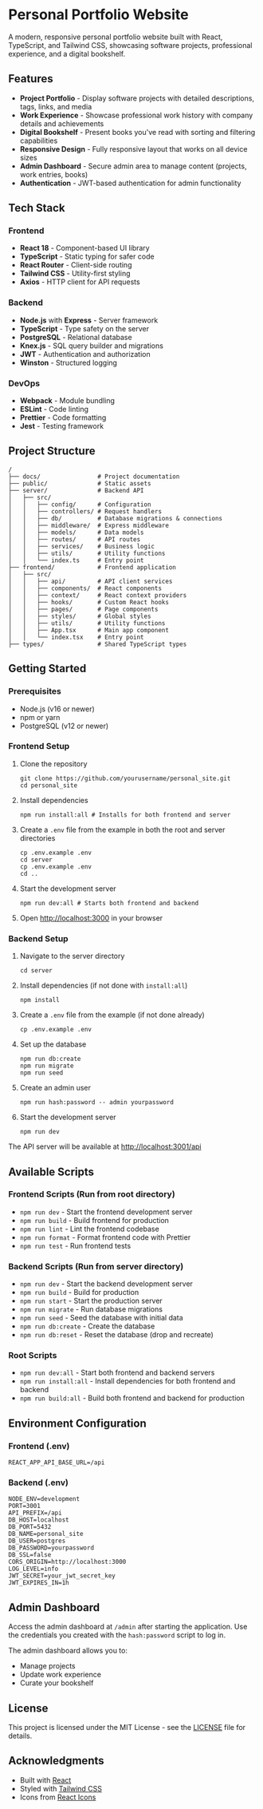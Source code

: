 # Personal Portfolio Website

A modern, responsive personal portfolio website built with React, TypeScript, and Tailwind CSS, showcasing software projects, professional experience, and a digital bookshelf.

## Features

- **Project Portfolio** - Display software projects with detailed descriptions, tags, links, and media
- **Work Experience** - Showcase professional work history with company details and achievements
- **Digital Bookshelf** - Present books you've read with sorting and filtering capabilities
- **Responsive Design** - Fully responsive layout that works on all device sizes
- **Admin Dashboard** - Secure admin area to manage content (projects, work entries, books)
- **Authentication** - JWT-based authentication for admin functionality

## Tech Stack

### Frontend
- **React 18** - Component-based UI library
- **TypeScript** - Static typing for safer code
- **React Router** - Client-side routing
- **Tailwind CSS** - Utility-first styling
- **Axios** - HTTP client for API requests

### Backend
- **Node.js** with **Express** - Server framework
- **TypeScript** - Type safety on the server
- **PostgreSQL** - Relational database
- **Knex.js** - SQL query builder and migrations
- **JWT** - Authentication and authorization
- **Winston** - Structured logging

### DevOps
- **Webpack** - Module bundling
- **ESLint** - Code linting
- **Prettier** - Code formatting
- **Jest** - Testing framework

## Project Structure

```
/
├── docs/                # Project documentation
├── public/              # Static assets
├── server/              # Backend API
│   ├── src/
│   │   ├── config/      # Configuration
│   │   ├── controllers/ # Request handlers
│   │   ├── db/          # Database migrations & connections
│   │   ├── middleware/  # Express middleware
│   │   ├── models/      # Data models
│   │   ├── routes/      # API routes
│   │   ├── services/    # Business logic
│   │   ├── utils/       # Utility functions
│   │   └── index.ts     # Entry point
├── frontend/            # Frontend application
│   ├── src/             
│   │   ├── api/         # API client services
│   │   ├── components/  # React components
│   │   ├── context/     # React context providers
│   │   ├── hooks/       # Custom React hooks
│   │   ├── pages/       # Page components
│   │   ├── styles/      # Global styles
│   │   ├── utils/       # Utility functions
│   │   ├── App.tsx      # Main app component
│   │   └── index.tsx    # Entry point
├── types/               # Shared TypeScript types
```

## Getting Started

### Prerequisites

- Node.js (v16 or newer)
- npm or yarn
- PostgreSQL (v12 or newer)

### Frontend Setup

1. Clone the repository
   ```
   git clone https://github.com/yourusername/personal_site.git
   cd personal_site
   ```

2. Install dependencies
   ```
   npm run install:all # Installs for both frontend and server
   ```

3. Create a `.env` file from the example in both the root and server directories
   ```
   cp .env.example .env
   cd server
   cp .env.example .env
   cd .. 
   ```

4. Start the development server
   ```
   npm run dev:all # Starts both frontend and backend
   ```

5. Open [http://localhost:3000](http://localhost:3000) in your browser

### Backend Setup

1. Navigate to the server directory
   ```
   cd server
   ```

2. Install dependencies (if not done with `install:all`)
   ```
   npm install
   ```

3. Create a `.env` file from the example (if not done already)
   ```
   cp .env.example .env
   ```

4. Set up the database
   ```
   npm run db:create
   npm run migrate
   npm run seed
   ```

5. Create an admin user
   ```
   npm run hash:password -- admin yourpassword
   ```

6. Start the development server
   ```
   npm run dev
   ```

The API server will be available at [http://localhost:3001/api](http://localhost:3001/api)

## Available Scripts

### Frontend Scripts (Run from root directory)

- `npm run dev` - Start the frontend development server
- `npm run build` - Build frontend for production
- `npm run lint` - Lint the frontend codebase
- `npm run format` - Format frontend code with Prettier
- `npm run test` - Run frontend tests

### Backend Scripts (Run from server directory)

- `npm run dev` - Start the backend development server
- `npm run build` - Build for production
- `npm run start` - Start the production server
- `npm run migrate` - Run database migrations
- `npm run seed` - Seed the database with initial data
- `npm run db:create` - Create the database
- `npm run db:reset` - Reset the database (drop and recreate)

### Root Scripts

- `npm run dev:all` - Start both frontend and backend servers
- `npm run install:all` - Install dependencies for both frontend and backend
- `npm run build:all` - Build both frontend and backend for production

## Environment Configuration

### Frontend (.env)

```
REACT_APP_API_BASE_URL=/api
```

### Backend (.env)

```
NODE_ENV=development
PORT=3001
API_PREFIX=/api
DB_HOST=localhost
DB_PORT=5432
DB_NAME=personal_site
DB_USER=postgres
DB_PASSWORD=yourpassword
DB_SSL=false
CORS_ORIGIN=http://localhost:3000
LOG_LEVEL=info
JWT_SECRET=your_jwt_secret_key
JWT_EXPIRES_IN=1h
```

## Admin Dashboard

Access the admin dashboard at `/admin` after starting the application. Use the credentials you created with the `hash:password` script to log in.

The admin dashboard allows you to:
- Manage projects
- Update work experience
- Curate your bookshelf

## License

This project is licensed under the MIT License - see the [LICENSE](LICENSE) file for details.

## Acknowledgments

- Built with [React](https://reactjs.org/)
- Styled with [Tailwind CSS](https://tailwindcss.com/)
- Icons from [React Icons](https://react-icons.github.io/react-icons/)